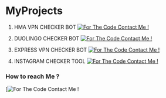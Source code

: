 # MyProjects
1.  HMA VPN CHECKER BOT
[![For The Code Contact Me !](https://img.shields.io/badge/Ask%20me-anything-1abc9c.svg)](https://t.me/ayushc8derbot)

2. DUOLINGO CHECKER BOT
[![For The Code Contact Me !](https://img.shields.io/badge/Ask%20me-anything-1abc9c.svg)](https://t.me/ayushc8derbot)

3. EXPRESS VPN CHECKER BOT
[![For The Code Contact Me !](https://img.shields.io/badge/Ask%20me-anything-1abc9c.svg)](https://t.me/ayushc8derbot)

4. INSTAGRAM CHECKER TOOL
[![For The Code Contact Me !](https://img.shields.io/badge/Ask%20me-anything-1abc9c.svg)](https://t.me/ayushc8derbot)


### How to reach Me ?
[![For The Code Contact Me !](<a href="https://www.instagram.com/ayus.h_24/">)


